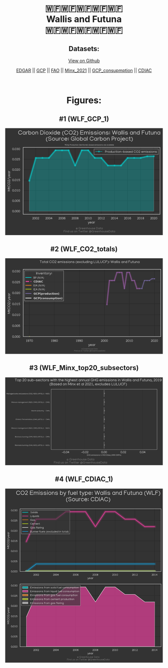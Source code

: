 
<center>
<h1 align="center">
🇼🇫🇼🇫🇼🇫🇼🇫🇼🇫
<br>
Wallis and Futuna
<br>
🇼🇫🇼🇫🇼🇫🇼🇫🇼🇫
</h1>
<h2>Datasets:</h2>
<p><a href="https://github.com/dquintani/GreenhouseData/tree/master/country_data/WLF_Wallis and Futuna/data">View on Github</a>
<br></p><p><a href="data/WLF_EDGAR.csv">EDGAR</a> || <a href="data/WLF_GCP.csv">GCP</a> || <a href="data/WLF_FAO.csv">FAO</a> || <a href="data/WLF_Minx_2021.csv">Minx_2021</a> || <a href="data/WLF_GCP_consupmption.csv">GCP_consupmption</a> || <a href="data/WLF_CDIAC.csv">CDIAC</a></p><p><br></p>
<h1>Figures:</h1><h2>#1 (WLF_GCP_1)</h2>
<p><img alt="" src="figures/WLF_GCP_1.png" /></p><h2>#2 (WLF_CO2_totals)</h2>
<p><img alt="" src="figures/WLF_CO2_totals.png" /></p><h2>#3 (WLF_Minx_top20_subsectors)</h2>
<p><img alt="" src="figures/WLF_Minx_top20_subsectors.png" /></p><h2>#4 (WLF_CDIAC_1)</h2>
<p><img alt="" src="figures/WLF_CDIAC_1.png" /></p>
